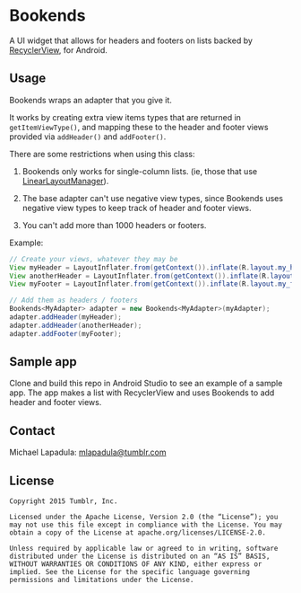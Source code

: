 # Bookends

A UI widget that allows for headers and footers on lists backed by [RecyclerView](https://developer.android.com/reference/android/support/v7/widget/RecyclerView.html), for Android.


## Usage

Bookends wraps an adapter that you give it. 

It works by creating extra view items types that are returned in `getItemViewType()`, and mapping these to the header and footer views provided via `addHeader()` and `addFooter()`.

There are some restrictions when using this class:

1. Bookends only works for single-column lists. (ie, those that use [LinearLayoutManager](https://developer.android.com/reference/android/support/v7/widget/LinearLayoutManager.html)).

2. The base adapter can't use negative view types, since Bookends uses negative view types to keep track of header and footer views.

3. You can't add more than 1000 headers or footers.

Example:

```java
// Create your views, whatever they may be
View myHeader = LayoutInflater.from(getContext()).inflate(R.layout.my_header, null);
View anotherHeader = LayoutInflater.from(getContext()).inflate(R.layout.another_header, null);
View myFooter = LayoutInflater.from(getContext()).inflate(R.layout.my_footer, null);

// Add them as headers / footers
Bookends<MyAdapter> adapter = new Bookends<MyAdapter>(myAdapter);
adapter.addHeader(myHeader);
adapter.addHeader(anotherHeader);
adapter.addFooter(myFooter);
```

## Sample app
Clone and build this repo in Android Studio to see an example of a sample app. The app makes a list with RecyclerView and uses Bookends to add header and footer views.

## Contact

Michael Lapadula: mlapadula@tumblr.com

## License

```
Copyright 2015 Tumblr, Inc.

Licensed under the Apache License, Version 2.0 (the “License”); you may not use this file except in compliance with the License. You may obtain a copy of the License at apache.org/licenses/LICENSE-2.0.

Unless required by applicable law or agreed to in writing, software distributed under the License is distributed on an “AS IS” BASIS, WITHOUT WARRANTIES OR CONDITIONS OF ANY KIND, either express or implied. See the License for the specific language governing permissions and limitations under the License.
```
